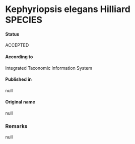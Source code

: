 Kephyriopsis elegans Hilliard SPECIES
=======

#### Status
ACCEPTED

#### According to
Integrated Taxonomic Information System

#### Published in
null

#### Original name
null

### Remarks
null